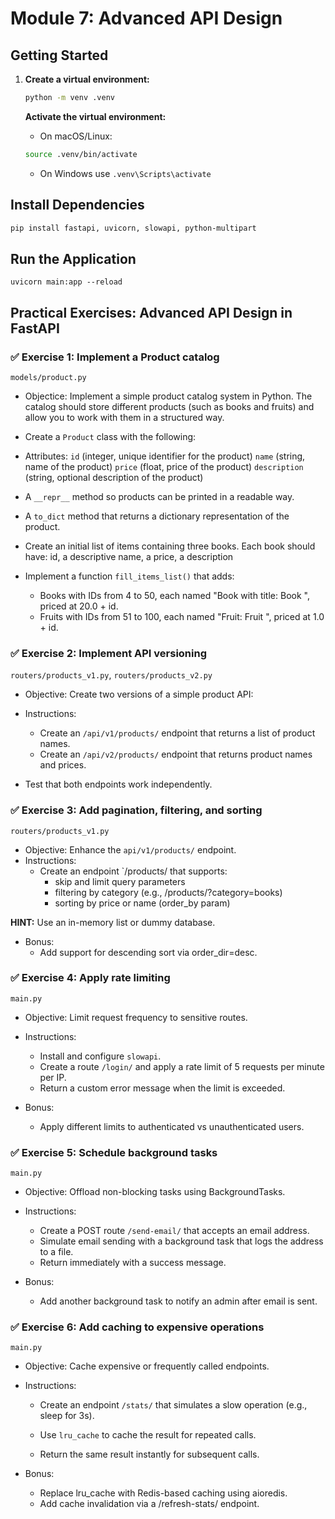 # Module 7: Advanced API Design

## Getting Started
1. **Create a virtual environment:**
    ```bash
    python -m venv .venv
    ```
    
    **Activate the virtual environment:**
    - On macOS/Linux:
    ```bash
    source .venv/bin/activate  
    ```
    - On Windows use `.venv\Scripts\activate`
    

## Install Dependencies
   ```bash
   pip install fastapi, uvicorn, slowapi, python-multipart
   ```      

## Run the Application
   ```
   uvicorn main:app --reload
   ```


## Practical Exercises: Advanced API Design in FastAPI

### ✅ Exercise 1: Implement a Product catalog

`models/product.py`

- Objectice: Implement a simple product catalog system in Python. The catalog should store different products (such as books and fruits) and allow you to work with them in a structured way.

- Create a `Product` class with the following:
 - Attributes:
  `id` (integer, unique identifier for the product)
  `name` (string, name of the product)
  `price` (float, price of the product)
  `description` (string, optional description of the product)
  - A `__repr__` method so products can be printed in a readable way.
  - A `to_dict` method that returns a dictionary representation of the product.

- Create an initial list of items containing three books. Each book should have: id, a descriptive name, a price, a description
- Implement a function `fill_items_list()` that adds:
  - Books with IDs from 4 to 50, each named "Book with title: Book <id>", priced at 20.0 + id.
  - Fruits with IDs from 51 to 100, each named "Fruit: Fruit <id>", priced at 1.0 + id.


### ✅ Exercise 2: Implement API versioning

`routers/products_v1.py`, `routers/products_v2.py`

- Objective: Create two versions of a simple product API: 

- Instructions:
  - Create an `/api/v1/products/` endpoint that returns a list of product names.
  - Create an `/api/v2/products/` endpoint that returns product names and prices.
- Test that both endpoints work independently.



### ✅ Exercise 3: Add pagination, filtering, and sorting

`routers/products_v1.py`

- Objective: Enhance the `api/v1/products/` endpoint.
- Instructions:
  - Create an endpoint `/products/ that supports:
    - skip and limit query parameters
    - filtering by category (e.g., /products/?category=books)
    - sorting by price or name (order_by param)

**HINT:** Use an in-memory list or dummy database.

- Bonus:
  - Add support for descending sort via order_dir=desc.

### ✅ Exercise 4: Apply rate limiting
`main.py`

- Objective: Limit request frequency to sensitive routes.
- Instructions:
  - Install and configure `slowapi`.
  - Create a route `/login/` and apply a rate limit of 5 requests per minute per IP.
  - Return a custom error message when the limit is exceeded.

- Bonus:
    - Apply different limits to authenticated vs unauthenticated users.

### ✅ Exercise 5: Schedule background tasks
`main.py`

- Objective: Offload non-blocking tasks using BackgroundTasks.
- Instructions:
    - Create a POST route `/send-email/` that accepts an email address.
    - Simulate email sending with a background task that logs the address to a file.
    - Return immediately with a success message.

- Bonus:
  - Add another background task to notify an admin after email is sent.

### ✅ Exercise 6: Add caching to expensive operations
`main.py`

- Objective: Cache expensive or frequently called endpoints.
- Instructions:
  - Create an endpoint `/stats/` that simulates a slow operation (e.g., sleep for 3s).
  - Use `lru_cache` to cache the result for repeated calls.

  - Return the same result instantly for subsequent calls.

- Bonus:
  - Replace lru_cache with Redis-based caching using aioredis.
  - Add cache invalidation via a /refresh-stats/ endpoint.